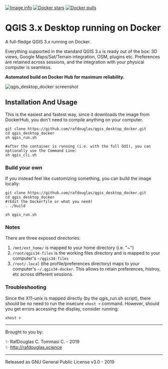[![Image info](https://images.microbadger.com/badges/image/rafdouglas/qgis_desktop.svg)](https://hub.docker.com/r/rafdouglas/qgis_desktop "Click to view the image on Docker Hub")
[![Docker stars](https://img.shields.io/docker/stars/rafdouglas/qgis_desktop.svg)](https://hub.docker.com/r/rafdouglas/qgis_desktop "Click to view the image on Docker Hub")
[![Docker pulls](https://img.shields.io/docker/pulls/rafdouglas/qgis_desktop.svg)](https://hub.docker.com/r/rafdouglas/qgis_desktop "Click to view the image on Docker Hub")

# QGIS 3.x Desktop running on Docker

A full-fledge QGIS 3.x running on Docker.

Everything supported in the standard QGIS 3.x is ready out of the box: 3D views, Google Maps/Sat/Terrain integration, OSM, plugins etc.
Preferences are retained across sessions, and the integration with your physical computer is seamless.

**Automated build on Docker Hub for maximum reliability.**

![qgis_desktop_docker screenshot](https://raw.githubusercontent.com/rafdouglas/qgis_desktop_docker/3.4/docs/qgis_desktop_docker_3.4.jpg)


## Installation And Usage

This is the easiest and fastest way, since it downloads the image from DockerHub, you don't need to compile anything on your computer.

    git clone https://github.com/rafdouglas/qgis_desktop_docker.git
    cd qgis_desktop_docker
    sh qgis_run.sh

    #after the container is running (i.e. with the full GUI), you can optionally use the Command Line:
    sh qgis_cli.sh

### Build your own

If you instead feel like customizing something, you can build the image locally:

    git clone https://github.com/rafdouglas/qgis_desktop_docker.git
    cd qgis_desktop_docker
    #(Edit the Dockerfile or what you need)
    . ./build
    
    sh qgis_run.sh 

### Notes

There are three exposed directories:
1. `/mnt/ext_home/` is mapped to your home directory (i.e. "~") 
2. `/root/qgis34-files` is the working files directory and is mapped to your computer's `~/qgis34-files`
3. `/root/.local` (the profile/preferences directory) maps to your computer's `~/.qgis34-docker`. This allows to retain preferences, histroy, etc across different sessions.

### Troubleshooting

Since the X11-unix is mapped directly (by the qgis_run.sh script), there should be no need to run the insecure `xhost +` command.
However, should you get errors accessing the display, consider running:

    xhost +

- - -
Brought to you by: 

:sparkles: RafDouglas C. Tommasi C. -  2019  
:sparkles: http://rafdouglas.science  

- - -
Released as GNU General Public License v3.0 - 2019

